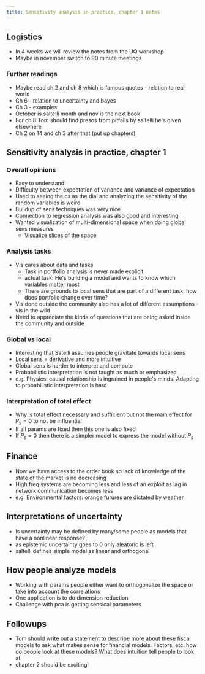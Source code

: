 ```yaml
---
title: Sensitivity analysis in practice, chapter 1 notes
---
```


## Logistics

* In 4 weeks we will review the notes from the UQ workshop
* Maybe in november switch to 90 minute meetings

### Further readings
* Maybe read ch 2 and ch 8 which is famous quotes - relation to real world
* Ch 6 - relation to uncertainty and bayes
* Ch 3 - examples
* October is saltelli month and nov is the next book
* For ch 8 Tom should find presos from pitfalls by saltelli
  he's given elsewhere
* Ch 2 on 14 and ch 3 after that (put up chapters)

## Sensitivity analysis in practice, chapter 1

### Overall opinions

* Easy to understand
* Difficulty between expectation of variance and variance of expectation
* Used to seeing the cs as the dial and analyzing the sensitivity of the
  random variables is weird
* Buildup of sens techniques was very nice
* Connection to regression analysis was also good and interesting
* Wanted visualization of multi-dimensional space when doing global
  sens measures
    * Visualize slices of the space

### Analysis tasks

* Vis cares about data and tasks
    * Task in portfolio analysis is never made explicit
    * actual task: He's building a model and wants to know which
      variables matter most
    * There are grounds to local sens that are part of a different task:
      how does portfolio change over time?
* Vis done outside the community also has a lot of different
  assumptions - vis in the wild
* Need to appreciate the kinds of questions that are being asked
  inside the community and outside

### Global vs local

* Interesting that Satelli assumes people gravitate towards local sens
* Local sens = derivative and more intuitive
* Global sens is harder to interpret and compute
* Probabilistic interpretation is not taught as much or emphasized
* e.g. Physics: causal relationship is ingrained in people's minds. Adapting
  to probabilistic interpretation is hard

### Interpretation of total effect

* Why is total effect necessary and sufficient but not the main effect for
  $P_s = 0$ to not be influential
* If all params are fixed then this one is also fixed
* If $P_s = 0$ then there is a simpler model to express the model
  without $P_s$

## Finance

* Now we have access to the order book so lack of knowledge of the state of
  the market is no decreasing
* High freq systems are becoming less and less of an exploit as lag in
  network communication becomes less
* e.g. Environmental factors: orange furures are dictated by weather

## Interpretations of uncertainty

* Is uncertainty may be defined by many/some people as models that
  have a nonlinear response?
* as epistemic uncertainty goes to 0 only aleatoric is left
* saltelli defines simple model as linear and orthogonal

## How people analyze models

* Working with params people either want to orthogonalize the space or take
  into account the correlations
* One application is to do dimension reduction
* Challenge with pca is getting sensical parameters

## Followups

* Tom should write out a statement to describe more about these fiscal
  models to ask what makes sense for financial models. Factors, etc.  how
  do people look at these models? What does intuition tell people to look at
* chapter 2 should be exciting!
